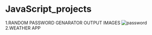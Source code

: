 # JavaScript_projects
1.RANDOM PASSWORD GENARATOR OUTPUT IMAGES 
![password](https://github.com/Shri2703/JavaScript_projects/assets/126264718/d4ee6b52-7af6-4fd9-8cdd-85f29d567eb6)
2.WEATHER APP

